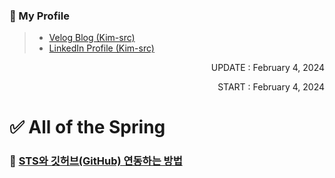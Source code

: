 <!-- 작성자 소개 -->
### 🎁 My Profile
> - [Velog Blog (Kim-src)](https://velog.io/@kim-src/series)
> - [LinkedIn Profile (Kim-src)](https://www.linkedin.com/in/chang-seong-kim-7826142a0/)

<!-- Dates -->
<p align="right">UPDATE : February 4, 2024</p>
<p align="right">START : February 4, 2024</p>

<!-- Title -->
# ✅ All of the Spring

<!-- Contents -->
### 🔔 [STS와 깃허브(GitHub) 연동하는 방법]()

<!-- References -->
